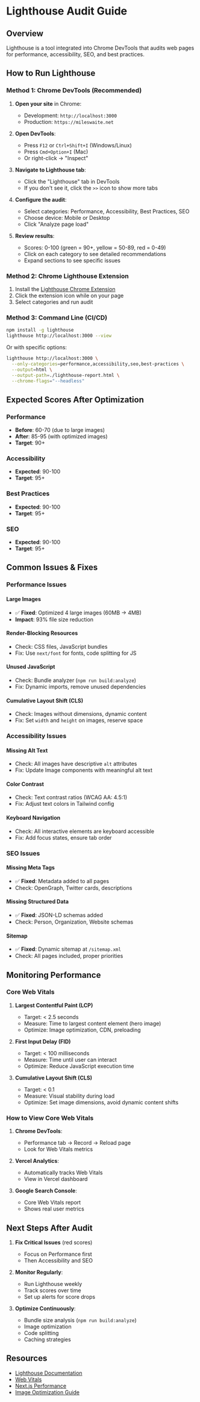 # Lighthouse Audit Guide

## Overview
Lighthouse is a tool integrated into Chrome DevTools that audits web pages for performance, accessibility, SEO, and best practices.

## How to Run Lighthouse

### Method 1: Chrome DevTools (Recommended)

1. **Open your site** in Chrome:
   - Development: `http://localhost:3000`
   - Production: `https://mileswaite.net`

2. **Open DevTools**:
   - Press `F12` or `Ctrl+Shift+I` (Windows/Linux)
   - Press `Cmd+Option+I` (Mac)
   - Or right-click → "Inspect"

3. **Navigate to Lighthouse tab**:
   - Click the "Lighthouse" tab in DevTools
   - If you don't see it, click the `>>` icon to show more tabs

4. **Configure the audit**:
   - Select categories: Performance, Accessibility, Best Practices, SEO
   - Choose device: Mobile or Desktop
   - Click "Analyze page load"

5. **Review results**:
   - Scores: 0-100 (green = 90+, yellow = 50-89, red = 0-49)
   - Click on each category to see detailed recommendations
   - Expand sections to see specific issues

### Method 2: Chrome Lighthouse Extension

1. Install the [Lighthouse Chrome Extension](https://chrome.google.com/webstore/detail/lighthouse/blipmdconlkpinefehnmjammfjpmpbjk)
2. Click the extension icon while on your page
3. Select categories and run audit

### Method 3: Command Line (CI/CD)

```bash
npm install -g lighthouse
lighthouse http://localhost:3000 --view
```

Or with specific options:
```bash
lighthouse http://localhost:3000 \
  --only-categories=performance,accessibility,seo,best-practices \
  --output=html \
  --output-path=./lighthouse-report.html \
  --chrome-flags="--headless"
```

## Expected Scores After Optimization

### Performance
- **Before**: 60-70 (due to large images)
- **After**: 85-95 (with optimized images)
- **Target**: 90+

### Accessibility
- **Expected**: 90-100
- **Target**: 95+

### Best Practices
- **Expected**: 90-100
- **Target**: 95+

### SEO
- **Expected**: 90-100
- **Target**: 95+

## Common Issues & Fixes

### Performance Issues

#### Large Images
- ✅ **Fixed**: Optimized 4 large images (60MB → 4MB)
- **Impact**: 93% file size reduction

#### Render-Blocking Resources
- Check: CSS files, JavaScript bundles
- Fix: Use `next/font` for fonts, code splitting for JS

#### Unused JavaScript
- Check: Bundle analyzer (`npm run build:analyze`)
- Fix: Dynamic imports, remove unused dependencies

#### Cumulative Layout Shift (CLS)
- Check: Images without dimensions, dynamic content
- Fix: Set `width` and `height` on images, reserve space

### Accessibility Issues

#### Missing Alt Text
- Check: All images have descriptive `alt` attributes
- Fix: Update Image components with meaningful alt text

#### Color Contrast
- Check: Text contrast ratios (WCAG AA: 4.5:1)
- Fix: Adjust text colors in Tailwind config

#### Keyboard Navigation
- Check: All interactive elements are keyboard accessible
- Fix: Add focus states, ensure tab order

### SEO Issues

#### Missing Meta Tags
- ✅ **Fixed**: Metadata added to all pages
- Check: OpenGraph, Twitter cards, descriptions

#### Missing Structured Data
- ✅ **Fixed**: JSON-LD schemas added
- Check: Person, Organization, Website schemas

#### Sitemap
- ✅ **Fixed**: Dynamic sitemap at `/sitemap.xml`
- Check: All pages included, proper priorities

## Monitoring Performance

### Core Web Vitals

1. **Largest Contentful Paint (LCP)**
   - Target: < 2.5 seconds
   - Measure: Time to largest content element (hero image)
   - Optimize: Image optimization, CDN, preloading

2. **First Input Delay (FID)**
   - Target: < 100 milliseconds
   - Measure: Time until user can interact
   - Optimize: Reduce JavaScript execution time

3. **Cumulative Layout Shift (CLS)**
   - Target: < 0.1
   - Measure: Visual stability during load
   - Optimize: Set image dimensions, avoid dynamic content shifts

### How to View Core Web Vitals

1. **Chrome DevTools**:
   - Performance tab → Record → Reload page
   - Look for Web Vitals metrics

2. **Vercel Analytics**:
   - Automatically tracks Web Vitals
   - View in Vercel dashboard

3. **Google Search Console**:
   - Core Web Vitals report
   - Shows real user metrics

## Next Steps After Audit

1. **Fix Critical Issues** (red scores)
   - Focus on Performance first
   - Then Accessibility and SEO

2. **Monitor Regularly**:
   - Run Lighthouse weekly
   - Track scores over time
   - Set up alerts for score drops

3. **Optimize Continuously**:
   - Bundle size analysis (`npm run build:analyze`)
   - Image optimization
   - Code splitting
   - Caching strategies

## Resources

- [Lighthouse Documentation](https://developers.google.com/web/tools/lighthouse)
- [Web Vitals](https://web.dev/vitals/)
- [Next.js Performance](https://nextjs.org/docs/app/building-your-application/optimizing)
- [Image Optimization Guide](https://nextjs.org/docs/app/building-your-application/optimizing/images)




